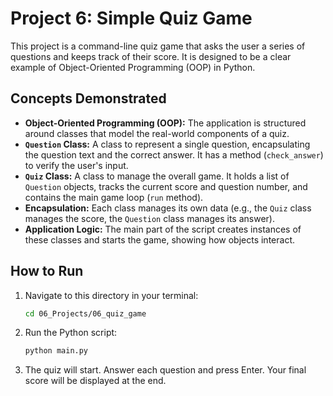 # Project 6: Simple Quiz Game

This project is a command-line quiz game that asks the user a series of questions and keeps track of their score. It is designed to be a clear example of Object-Oriented Programming (OOP) in Python.

## Concepts Demonstrated
-   **Object-Oriented Programming (OOP):** The application is structured around classes that model the real-world components of a quiz.
-   **`Question` Class:** A class to represent a single question, encapsulating the question text and the correct answer. It has a method (`check_answer`) to verify the user's input.
-   **`Quiz` Class:** A class to manage the overall game. It holds a list of `Question` objects, tracks the current score and question number, and contains the main game loop (`run` method).
-   **Encapsulation:** Each class manages its own data (e.g., the `Quiz` class manages the score, the `Question` class manages its answer).
-   **Application Logic:** The main part of the script creates instances of these classes and starts the game, showing how objects interact.

## How to Run

1.  Navigate to this directory in your terminal:
    ```bash
    cd 06_Projects/06_quiz_game
    ```
2.  Run the Python script:
    ```bash
    python main.py
    ```
3.  The quiz will start. Answer each question and press Enter. Your final score will be displayed at the end.
